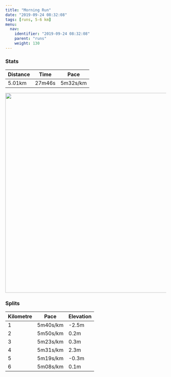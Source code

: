 ```yaml
---
title: "Morning Run"
date: "2019-09-24 08:32:08"
tags: [runs, 5-6 km]
menu:
  nav:
    identifier: "2019-09-24 08:32:08"
    parent: "runs"
    weight: 130
---
```


### Stats

| Distance | Time | Pace |
|----------|------|------|
|5.01km|27m46s|5m32s/km|

<img src='https://maps.googleapis.com/maps/api/staticmap?maptype=terrain&path=enc:cqjeIlyyLRj@JNv@nBd@z@VXLHb@d@NTx@z@PF`@Ql@@RDNC^Rj@l@Zj@l@dBn@|A~A~BdApALTRv@TLJRJ`@dA`Cp@dBvA`F`AlEf@dCPhAXxB`BlN\pCXbCJfAL|@Cb@GFODEIGi@IaA@GD@FZTdBHdBCj@H\@VBzACh@@|@Et@LxBBhAEr@IbE?bDEr@Kd@?\?h@Lt@AhAIvBQ|@?f@Iv@BNCd@Qp@A`A?IFw@LsDBKPSTg@@aAIsABm@Jc@`@u@@c@MYG_@Ew@?qAIe@?MS{C?oAJu@F}A?s@Gm@CwB?s@MyAAy@Gi@?aAE{@UcCAg@aBcLAEIKUCIIa@y@e@uAg@iAk@_ASa@]yAUwBEiBK}ABe@?QIy@wAyE}@}B}AoDWe@y@{@c@UyAa@u@c@]Ug@g@Wg@GIO@e@\K?IK{@sBoBgEYy@o@gCm@gB&key=AIzaSyAfqMeaZ1CCJFGP5cWud__oZnT_Pybg-1M&size=800x800&scale=2&markers=color:yellow|label:S|53.47106,-2.26727&markers=color:green|label:F|53.47124000000004,-2.267560000000001' width='625' />

### Splits

| Kilometre | Pace | Elevation |
|------|------|-----------|
|1|5m40s/km|-2.5m|
|2|5m50s/km|0.2m|
|3|5m23s/km|0.3m|
|4|5m31s/km|2.3m|
|5|5m19s/km|-0.3m|
|6|5m08s/km|0.1m|
